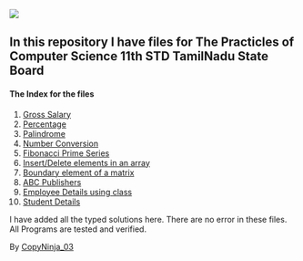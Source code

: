 <img src='https://media.tenor.com/mhLPO2VldCkAAAAC/0001.gif'></img>

## In this repository I have files for The Practicles of Computer Science 11th STD TamilNadu State Board

#### The Index for the files

<ol>
<li>
<a href='./GrossSalary'>Gross Salary</a>
</li>
<li>
<a href='./Percentage'>Percentage</a>
</li>
<li>
<a href='./Palindrome'>Palindrome</a>
</li>
<li>
<a href='./Number-Conversion'>Number Conversion</a>
</li>
<li>
<a href='./Fibonacci-PrimeSeries'>Fibonacci Prime Series</a>
</li>
<li>
<a href='./Insert-Delete-Elements-in-An-Array'>Insert/Delete elements in an array</a>
</li>
<li>
<a href='./Boundary-element-of-a-matrix'>Boundary element of a matrix</a>
</li>
<li>
<a href='./ABC-Publishers'>ABC Publishers</a>
</li>
<li>
<a href='./Employee-Details'>Employee Details using class</a>
</li>
<li>
<a href='./Student-Details'>Student Details</a>
</li>
</ol>

I have added all the typed solutions here. There are no error in these files. All Programs are tested and verified.

By <a href='https://instagram.com/copyninja_03'> CopyNinja_03 </a>
